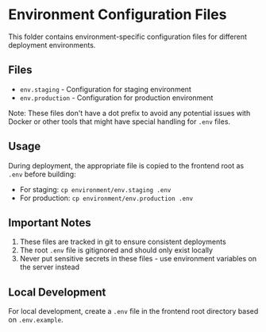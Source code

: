 # Environment Configuration Files

This folder contains environment-specific configuration files for different deployment environments.

## Files

- `env.staging` - Configuration for staging environment
- `env.production` - Configuration for production environment

Note: These files don't have a dot prefix to avoid any potential issues with Docker or other tools that might have special handling for `.env` files.

## Usage

During deployment, the appropriate file is copied to the frontend root as `.env` before building:

- For staging: `cp environment/env.staging .env`
- For production: `cp environment/env.production .env`

## Important Notes

1. These files are tracked in git to ensure consistent deployments
2. The root `.env` file is gitignored and should only exist locally
3. Never put sensitive secrets in these files - use environment variables on the server instead

## Local Development

For local development, create a `.env` file in the frontend root directory based on `.env.example`.